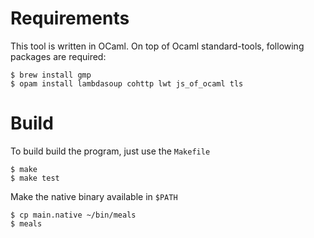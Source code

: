 # Requirements

This tool is written in OCaml. On top of Ocaml standard-tools, following packages
are required:


```
$ brew install gmp
$ opam install lambdasoup cohttp lwt js_of_ocaml tls
```

# Build

To build build the program, just use the `Makefile`

```
$ make
$ make test
```

Make the native binary available in `$PATH`

```
$ cp main.native ~/bin/meals
$ meals
```

